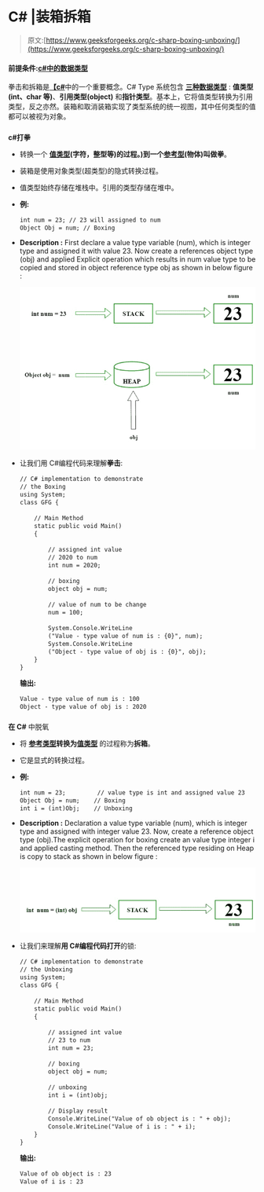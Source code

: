 # C# |装箱拆箱

> 原文:[https://www.geeksforgeeks.org/c-sharp-boxing-unboxing/](https://www.geeksforgeeks.org/c-sharp-boxing-unboxing/)

#### 前提条件:[c#中的数据类型](https://www.geeksforgeeks.org/c-data-types-2/)

拳击和拆箱是[**【c#**](https://www.geeksforgeeks.org/introduction-to-c-sharp/)中的一个重要概念。C# Type 系统包含 [**三种数据类型**](https://www.geeksforgeeks.org/c-data-types-2/) : **值类型(int、char 等)**、**引用类型(object)** 和**指针类型**。基本上，它将值类型转换为引用类型，反之亦然。装箱和取消装箱实现了类型系统的统一视图，其中任何类型的值都可以被视为对象。

### 

**c#打拳**

*   转换一个 **[值类型](https://www.geeksforgeeks.org/c-data-types-2/)(字符，整型等)的过程。)到一个[参考型](https://www.geeksforgeeks.org/c-data-types-2/)(物体)**叫做**拳**。
*   装箱是使用对象类型(超类型)的隐式转换过程。
*   值类型始终存储在堆栈中。引用的类型存储在堆中。
*   **例:**

    ```
    int num = 23; // 23 will assigned to num
    Object Obj = num; // Boxing

    ```

*   **Description :** First declare a value type variable (num), which is integer type and assigned it with value 23\. Now create a references object type (obj) and applied Explicit operation which results in num value type to be copied and stored in object reference type obj as shown in below figure :

    [![Boxing](img/909df955b5e914a8eaf5b76488dd047f.png)](https://media.geeksforgeeks.org/wp-content/uploads/Boxing.jpg)

*   让我们用 C#编程代码来理解**拳击**:

    ```
    // C# implementation to demonstrate
    // the Boxing
    using System;
    class GFG {

        // Main Method
        static public void Main()
        {

            // assigned int value
            // 2020 to num
            int num = 2020;

            // boxing
            object obj = num;

            // value of num to be change
            num = 100;

            System.Console.WriteLine
            ("Value - type value of num is : {0}", num);
            System.Console.WriteLine
            ("Object - type value of obj is : {0}", obj);
        }
    }
    ```

    **输出:**

    ```
    Value - type value of num is : 100
    Object - type value of obj is : 2020

    ```

### 

**在 C#** 中脱氧

*   将 **[参考类型](https://www.geeksforgeeks.org/c-data-types-2/)转换为[值类型](https://www.geeksforgeeks.org/c-data-types-2/)** 的过程称为**拆箱**。
*   它是显式的转换过程。
*   **例:**

    ```
    int num = 23;         // value type is int and assigned value 23
    Object Obj = num;    // Boxing
    int i = (int)Obj;    // Unboxing

    ```

*   **Description :** Declaration a value type variable (num), which is integer type and assigned with integer value 23\. Now, create a reference object type (obj).The explicit operation for boxing create an value type integer i and applied casting method. Then the referenced type residing on Heap is copy to stack as shown in below figure :

    [![Unboxing](img/3878db31be8126b2ce4e8bee1061b1af.png)](https://media.geeksforgeeks.org/wp-content/uploads/Unboxing.jpg)

*   让我们来理解**用 C#编程代码打开**的锁:

    ```
    // C# implementation to demonstrate
    // the Unboxing
    using System;
    class GFG {

        // Main Method
        static public void Main()
        {

            // assigned int value
            // 23 to num
            int num = 23;

            // boxing
            object obj = num;

            // unboxing
            int i = (int)obj;

            // Display result
            Console.WriteLine("Value of ob object is : " + obj);
            Console.WriteLine("Value of i is : " + i);
        }
    }
    ```

    **输出:**

    ```
    Value of ob object is : 23
    Value of i is : 23

    ```